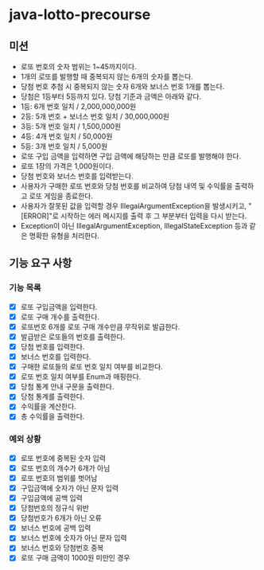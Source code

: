 # java-lotto-precourse
## 미션
- 로또 번호의 숫자 범위는 1~45까지이다.
- 1개의 로또를 발행할 때 중복되지 않는 6개의 숫자를 뽑는다.
- 당첨 번호 추첨 시 중복되지 않는 숫자 6개와 보너스 번호 1개를 뽑는다.
- 당첨은 1등부터 5등까지 있다. 당첨 기준과 금액은 아래와 같다.
- 1등: 6개 번호 일치 / 2,000,000,000원
- 2등: 5개 번호 + 보너스 번호 일치 / 30,000,000원
- 3등: 5개 번호 일치 / 1,500,000원
- 4등: 4개 번호 일치 / 50,000원
- 5등: 3개 번호 일치 / 5,000원
- 로또 구입 금액을 입력하면 구입 금액에 해당하는 만큼 로또를 발행해야 한다.
- 로또 1장의 가격은 1,000원이다.
- 당첨 번호와 보너스 번호를 입력받는다.
- 사용자가 구매한 로또 번호와 당첨 번호를 비교하여 당첨 내역 및 수익률을 출력하고 로또 게임을 종료한다.
- 사용자가 잘못된 값을 입력할 경우 IllegalArgumentException을 발생시키고, "[ERROR]"로 시작하는 에러 메시지를 출력 후 그 부분부터 입력을 다시 받는다.
- Exception이 아닌 IllegalArgumentException, IllegalStateException 등과 같은 명확한 유형을 처리한다.

## 기능 요구 사항
### 기능 목록
- [x] 로또 구입금액을 입력한다.
- [x] 로또 구매 개수를 출력한다.
- [x] 로또번호 6개를 로또 구매 개수만큼 무작위로 발급한다.
- [x] 발급받은 로또들의 번호를 출력한다.
- [x] 당첨 번호를 입력한다.
- [x] 보너스 번호를 입력한다.
- [x] 구매한 로또들의 로또 번호 일치 여부를 비교한다.
- [x] 로또 번호 일치 여부를 Enum과 매핑한다.
- [x] 당첨 통계 안내 구문을 출력한다.
- [x] 당첨 통계를 출력한다.
- [x] 수익률을 계산한다.
- [x] 총 수익률을 출력한다.
### 예외 상황
- [x] 로또 번호에 중복된 숫자 입력
- [x] 로또 번호의 개수가 6개가 아님
- [x] 로또 번호의 범위를 벗어남
- [x] 구입금액에 숫자가 아닌 문자 입력
- [x] 구입금액에 공백 입력
- [x] 당첨번호의 정규식 위반
- [x] 당첨번호가 6개가 아닌 오류
- [x] 보너스 번호에 공백 입력
- [x] 보너스 번호에 숫자가 아닌 문자 입력
- [x] 보너스 번호와 당첨번호 중복
- [x] 로또 구매 금액이 1000원 미만인 경우
